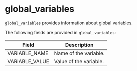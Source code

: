 # global_variables

`global_variables` provides information about global variables.

The following fields are provided in `global_variables`:

| **Field**      | **Description**        |
| -------------- | ---------------------- |
| VARIABLE_NAME  | Name of the variable.  |
| VARIABLE_VALUE | Value of the variable. |

